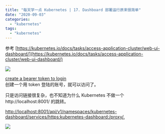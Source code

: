 ```yaml
---
title: "每天学一点 Kubernetes | 17. Dashboard 部署运行原来很简单"
date: "2020-09-03"
categories: 
  - "kubernetes"
tags: 
  - "kubernetes"
---
```


参考 [https://kubernetes.io/docs/tasks/access-application-cluster/web-ui-dashboard/](https://kubernetes.io/docs/tasks/access-application-cluster/web-ui-dashboard/)

![](https://lh3.googleusercontent.com/JBa1NOrEhX15yXzAMo4gdtXCiOksHJTwMbMhJS8cNTdoNUgNwgyA9a9hXeVMcKcRCkE6bpNTa_K7uhRlkIaTJM16Wd2B743j3H6U7hyc14N0cGvFxPWrGjVjLk_UqlmqAeEFWZpU)

[create a bearer token to login](https://github.com/kubernetes/dashboard/blob/master/docs/user/access-control/creating-sample-user.md)  
创建一个用 token 登陆的账号，就可以访问了。

只是访问链接很复杂，也不知道为什么 Kubernetes 不做一个 http://localhost:8001/ 的跳转。

[http://localhost:8001/api/v1/namespaces/kubernetes-dashboard/services/https:kubernetes-dashboard:/proxy/.](http://localhost:8001/api/v1/namespaces/kubernetes-dashboard/services/https:kubernetes-dashboard:/proxy/.)

![](https://lh3.googleusercontent.com/9grejIW-nIFZ0svspuBPgOhflfsRtAXCe7iX_alm4DQ20kxtiFtSeHZm8Au2G8Yt0KZwNQN11xdSCHJkWci4JQ27J7g7uYUGw9rWxyn-fpSzpmnP8q8pmkAP5PqVOrRXeHexWbgd)
